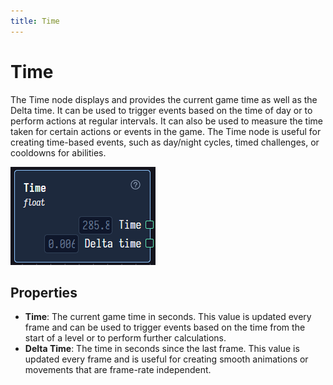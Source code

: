 ```yaml
---
title: Time
---
```


# Time

The Time node displays and provides the current game time as well as the Delta time. It can be used to trigger events based on the time of day or to perform actions at regular intervals. It can also be used to measure the time taken for certain actions or events in the game. The Time node is useful for creating time-based events, such as day/night cycles, timed challenges, or cooldowns for abilities.

![Image of the Time Node](time.png)

## Properties

- **Time**: The current game time in seconds. This value is updated every frame and can be used to trigger events based on the time from the start of a level or to perform further calculations.
- **Delta Time**: The time in seconds since the last frame. This value is updated every frame and is useful for creating smooth animations or movements that are frame-rate independent.
